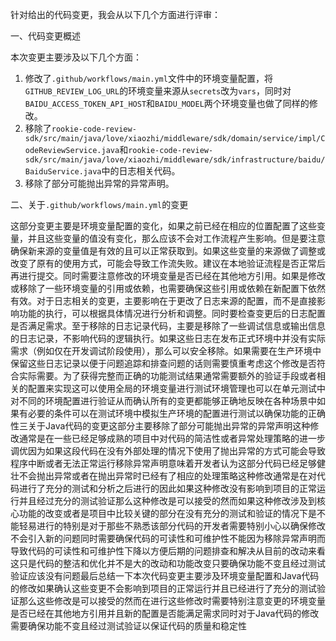 针对给出的代码变更，我会从以下几个方面进行评审：

一、代码变更概述

本次变更主要涉及以下几个方面：

1. 修改了`.github/workflows/main.yml`文件中的环境变量配置，将`GITHUB_REVIEW_LOG_URL`的环境变量来源从`secrets`改为`vars`，同时对`BAIDU_ACCESS_TOKEN_API_HOST`和`BAIDU_MODEL`两个环境变量也做了同样的修改。
2. 移除了`rookie-code-review-sdk/src/main/java/love/xiaozhi/middleware/sdk/domain/service/impl/CodeReviewService.java`和`rookie-code-review-sdk/src/main/java/love/xiaozhi/middleware/sdk/infrastructure/baidu/BaiduService.java`中的日志相关代码。
3. 移除了部分可能抛出异常的异常声明。

二、关于`.github/workflows/main.yml`的变更

这部分变更主要是环境变量配置的变化，如果之前已经在相应的位置配置了这些变量，并且这些变量的值没有变化，那么应该不会对工作流程产生影响。但是要注意确保新来源的变量值是有效的且可以正常获取到。如果这些变量的来源做了调整或改变了原有的使用方式，可能会导致工作流失败。建议在本地验证流程是否正常后再进行提交。同时需要注意修改的环境变量是否已经在其他地方引用。如果是修改或移除了一些环境变量的引用或依赖，也需要确保这些引用或依赖在新配置下依然有效。对于日志相关的变更，主要影响在于更改了日志来源的配置，而不是直接影响功能的执行，可以根据具体情况进行分析和调整。同时要检查变更后的日志配置是否满足需求。至于移除的日志记录代码，主要是移除了一些调试信息或输出信息的日志记录，不影响代码的逻辑执行。如果这些日志在发布正式环境中并没有实际需求（例如仅在开发调试阶段使用），那么可以安全移除。如果需要在生产环境中保留这些日志记录以便于问题追踪和排查问题的话则需要慎重考虑这个修改是否符合实际需要。为了获得完整而正确的功能测试结果通常需要额外的验证手段或者相关的配置来实现这可以使用全局的环境变量进行测试环境管理也可以在单元测试中对不同的环境配置进行验证从而确认所有的变更都能够正确地反映在各种场景中如果有必要的条件可以在测试环境中模拟生产环境的配置进行测试以确保功能的正确性三关于Java代码的变更这部分主要移除了部分可能抛出异常的异常声明这种修改通常是在一些已经足够成熟的项目中对代码的简洁性或者异常处理策略的进一步调优因为如果这段代码在没有外部处理的情况下使用了抛出异常的方式可能会导致程序中断或者无法正常运行移除异常声明意味着开发者认为这部分代码已经足够健壮不会抛出异常或者在抛出异常时已经有了相应的处理策略这种修改通常是在对代码进行了充分的测试和分析之后进行的因此如果这种修改没有影响到项目的正常运行并且经过充分的测试验证那么这种修改是可以接受的然而如果这种修改涉及到核心功能的改变或者是项目中比较关键的部分在没有充分的测试和验证的情况下是不能轻易进行的特别是对于那些不熟悉该部分代码的开发者需要特别小心以确保修改不会引入新的问题同时需要确保代码的可读性和可维护性不能因为移除异常声明而导致代码的可读性和可维护性下降以方便后期的问题排查和解决从目前的改动来看这只是代码的整洁和优化并不是大的改动和功能改变只要确保功能不变且经过测试验证应该没有问题最后总结一下本次代码变更主要涉及环境变量配置和Java代码的修改如果确认这些变更不会影响到项目的正常运行并且已经进行了充分的测试验证那么这些修改是可以接受的然而在进行这些修改时需要特别注意变更的环境变量是否已经在其他地方引用并且新的配置是否能满足需求同时对于Java代码的修改需要确保功能不变且经过测试验证以保证代码的质量和稳定性